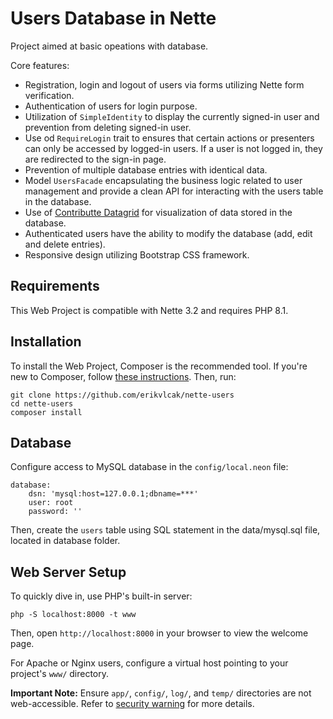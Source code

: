 Users Database in Nette
=================

Project aimed at basic opeations with database.

Core features:
- Registration, login and logout of users via forms utilizing Nette form verification.
- Authentication of users for login purpose. 
- Utilization of `SimpleIdentity` to display the currently signed-in user and prevention from deleting signed-in user.
- Use od `RequireLogin` trait to ensures that certain actions or presenters can only be accessed by logged-in users. If a user is not logged in, they are redirected to the sign-in page.
- Prevention of multiple database entries with identical data.
- Model `UsersFacade` encapsulating the business logic related to user management and provide a clean API for interacting with the users table in the database.
- Use of [Contributte Datagrid](https://contributte.org/packages/contributte/datagrid/#composer) for visualization of data stored in the database.
- Authenticated users have the ability to modify the database (add, edit and delete entries).
- Responsive design utilizing Bootstrap CSS framework.

Requirements
------------

This Web Project is compatible with Nette 3.2 and requires PHP 8.1.


Installation
------------

To install the Web Project, Composer is the recommended tool. If you're new to Composer,
follow [these instructions](https://doc.nette.org/composer). Then, run:

```
git clone https://github.com/erikvlcak/nette-users
cd nette-users
composer install
```

Database
------------
Configure access to MySQL database in the `config/local.neon` file:

```
database:
	dsn: 'mysql:host=127.0.0.1;dbname=***'
	user: root
	password: ''
```
Then, create the `users` table using SQL statement in the data/mysql.sql file, located in database folder.


Web Server Setup
----------------

To quickly dive in, use PHP's built-in server:

	php -S localhost:8000 -t www

Then, open `http://localhost:8000` in your browser to view the welcome page.

For Apache or Nginx users, configure a virtual host pointing to your project's `www/` directory.

**Important Note:** Ensure `app/`, `config/`, `log/`, and `temp/` directories are not web-accessible.
Refer to [security warning](https://nette.org/security-warning) for more details.

